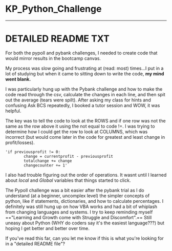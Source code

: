 # KP_Python_Challenge
-----------------------------------------
# DETAILED README TXT

For both the pypoll and pybank challenges, I needed to create code that would mirror results in the bootcamp canvas. 

My process was slow going and frustrating at (read: most) times...I put in a lot of studying but when it came to sitting down to write the code, **my mind went blank.**

I was particularly hung up with the Pybank challenge and how to make the code read through the csv, calculate the changes in each line, and then spit out the average (tears were spilt). After asking my class for hints and confusing Ask BCS repeatedly, I booked a tutor session and WOW, it was helpful. 

The key was to tell the code to look at the ROWS and if one row was not the same as the row above it using the not equal to code !=. I was trying to determine how I could get the row to look at COLUMNS, which was incorrect (but would come later in the code for greatest and least change in profit/losses). 

    'if previousprofit != 0:
            change = currentprofit - previousprofit
            totalchange += change
            changecounter += 1'

I also had trouble figuring out the order of operations. It wasnt until I learned about *local* and *Global* variables that things started to click. 

The Pypoll challenge was a bit easier after the pybank trial as I do understand (at a beginner, uncomplex level) the simpler concepts of python, like if statements, dictionaries, and how to calculate percentages. I definitely was still hung up on how VBA works and had a bit of whiplash from changing languages and systems. I try to keep reminding myself =="Learning and Growth come with Struggle and Discomfort".== Still uneasy about Python (WHY do coders say it's the easiest language???) but hoping I get better and better over time. 

If you've read this far, can you let me know if this is what you're looking for in a "detailed README file"?
